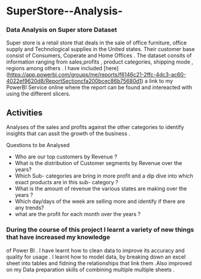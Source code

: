 # SuperStore--Analysis-

### Data Analysis on Super store Dataset


Super store is a retail store that deals in the sale of office furniture, office supply and Technological 
supplies in the United states. Their customer base consist of Consumers, Coperate and Home Offices . The 
dataset consits of information ranging from sales,profits , product categories, shipping mode , regions
among others . 
I have included [here] (https://app.powerbi.com/groups/me/reports/f6146c21-2ffc-4dc3-ac60-4022ef9620d8/ReportSectioncfa200bcec86b75680d1)
a link to my PowerBI Service online where the report can be found and intereacted with using the different slicers.
## Activities
Analyses of the sales and profits against the other categories to identify insights that can assit the 
growth of the business .

Questions to be Analysed 
- Who are our top customers by Revenue ?
- What is the distribution of Customer segments by Revenue over the years?
- Which Sub- categories are bring in more profit and a dip dive into which exact products are in this 
sub- category ?
- What is the amount of revenue the various states are making over the years ?
- Which day/days of the week are selling more and identify if there are any trends?
- what are the profit for each month over the years ?



### During the course of this project I learnt a variety of new things that have increased my knowledge 
of Power BI . I have learnt how to clean data to improve its accuracy and quality for usage .
I learnt how to model data, by breaking down an excel sheet into tables and fidning the relationships 
that link them .Also improved on my Data preparation skills of combining multiple multiple sheets .


